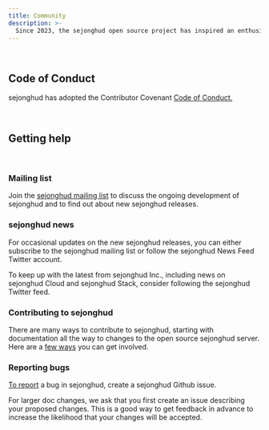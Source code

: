 ```yaml
---
title: Community
description: >-
  Since 2023, the sejonghud open source project has inspired an enthusiastic and active community of users and contributors. We continue to be committed to fostering an open, welcoming, diverse, inclusive, and healthy community.
---
```


<br>

## Code of Conduct

sejonghud has adopted the Contributor Covenant [Code of Conduct.](https://github.com/ehrmantraut5/sejonghud/blob/main/CODE_OF_CONDUCT.md)

<br>

## Getting help
<br>

### Mailing list

Join the [sejonghud mailing list](https://groups.google.com/g/sejonghud) to discuss the ongoing development of sejonghud and to find out about new sejonghud releases.

### sejonghud news

For occasional updates on the new sejonghud releases, you can either subscribe to the sejonghud mailing list or follow the sejonghud News Feed Twitter account.

To keep up with the latest from sejonghud Inc., including news on sejonghud Cloud and sejonghud Stack, consider following the sejonghud Twitter feed.

### Contributing to sejonghud

There are many ways to contribute to sejonghud, starting with documentation all the way to changes to the open source sejonghud server. Here are a [few ways](https://github.com/ehrmantraut5/sejonghud/blob/main/CONTRIBUTING.md) you can get involved.

### Reporting bugs

[To report](https://github.com/ehrmantraut5/sejonghud/issues/new/choose) a bug in sejonghud, create a sejonghud Github issue.

For larger doc changes, we ask that you first create an issue describing your proposed changes. This is a good way to get feedback in advance to increase the likelihood that your changes will be accepted.